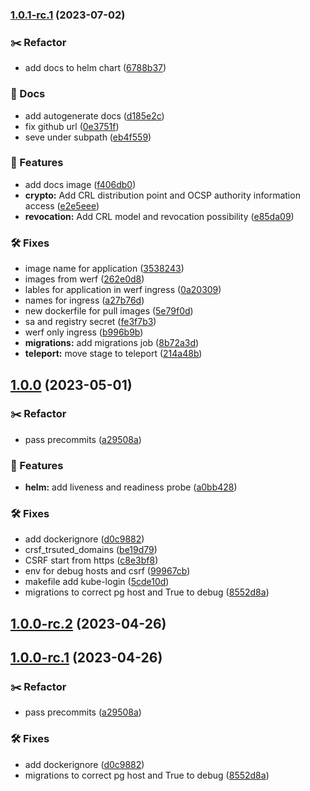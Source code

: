### [1.0.1-rc.1](https://github.com/AmazeIT/sunflower/compare/v1.0.0...v1.0.1-rc.1) (2023-07-02)


### :scissors: Refactor

* add docs to helm chart ([6788b37](https://github.com/AmazeIT/sunflower/commit/6788b3751550a85d3c424ec8f7878dbe2733a979))


### 📔 Docs

* add autogenerate docs ([d185e2c](https://github.com/AmazeIT/sunflower/commit/d185e2c0c096d4647cfcdd9bf46b3e61ee9b2dd7))
* fix github url ([0e3751f](https://github.com/AmazeIT/sunflower/commit/0e3751f65641c6e8f4978ab6a4a6d7175bc82487))
* seve under subpath ([eb4f559](https://github.com/AmazeIT/sunflower/commit/eb4f55957d4f6b6865ab24fe301096f1e7a3572d))


### 🚀 Features

* add docs image ([f406db0](https://github.com/AmazeIT/sunflower/commit/f406db05e6b0d984f0f8e98194c2e01db06875ff))
* **crypto:** Add CRL distribution point and OCSP authority information access ([e2e5eee](https://github.com/AmazeIT/sunflower/commit/e2e5eeea8fe543c8e2befcc4afb80780e99b66f7))
* **revocation:** Add CRL model and revocation possibility ([e85da09](https://github.com/AmazeIT/sunflower/commit/e85da09192134b6de35f9f94829c98bc7466b293))


### 🛠 Fixes

* image name for application ([3538243](https://github.com/AmazeIT/sunflower/commit/35382436cabda02e3694e00bdd41cf3d762ff420))
* images from werf ([262e0d8](https://github.com/AmazeIT/sunflower/commit/262e0d8df6c766a616fcac0d104774346e8d70d6))
* lables for application in werf ingress ([0a20309](https://github.com/AmazeIT/sunflower/commit/0a20309e03be0a25f99d58727a76a5e49d06737c))
* names for ingress ([a27b76d](https://github.com/AmazeIT/sunflower/commit/a27b76dd8ec6750db9da79e198845fb02f66811a))
* new dockerfile for pull images ([5e79f0d](https://github.com/AmazeIT/sunflower/commit/5e79f0d63db8a09c8d18b24eee9b89952a826653))
* sa and registry secret ([fe3f7b3](https://github.com/AmazeIT/sunflower/commit/fe3f7b343f217a0ae401d09784d0d1e82bad8a41))
* werf only ingress ([b996b9b](https://github.com/AmazeIT/sunflower/commit/b996b9b15eefb3e18d26a5322497ae2d7f3b7777))
* **migrations:** add migrations job ([8b72a3d](https://github.com/AmazeIT/sunflower/commit/8b72a3d294604209905a6a4f2623e4ecf98ff9b4))
* **teleport:** move stage to teleport ([214a48b](https://github.com/AmazeIT/sunflower/commit/214a48bbd15d09612db37d68ea4186f518293f6c))

## [1.0.0](https://github.com/AmazeIT/sunflower/compare/...v1.0.0) (2023-05-01)


### :scissors: Refactor

* pass precommits ([a29508a](https://github.com/AmazeIT/sunflower/commit/a29508acba2173b4102882eb281127425c0345fc))


### 🚀 Features

* **helm:** add liveness and readiness probe ([a0bb428](https://github.com/AmazeIT/sunflower/commit/a0bb42822d1dc341e6b592774a2ecb23de399aa6))


### 🛠 Fixes

* add dockerignore ([d0c9882](https://github.com/AmazeIT/sunflower/commit/d0c988227c5cba9356c9ee9808252669bfc4c38a))
* crsf_trsuted_domains ([be19d79](https://github.com/AmazeIT/sunflower/commit/be19d79d3a73a6d48c261cda19dea9dd65c55984))
* CSRF start from https ([c8e3bf8](https://github.com/AmazeIT/sunflower/commit/c8e3bf89dc9047ef8f8eb7c8bf537d8db46d06d0))
* env for debug hosts and csrf ([99967cb](https://github.com/AmazeIT/sunflower/commit/99967cbb08ff2d57a4b318b61cd944dee69b4665))
* makefile add kube-login ([5cde10d](https://github.com/AmazeIT/sunflower/commit/5cde10d60cda5470eae3b8db3ad27a751be17a7f))
* migrations to correct pg host and True to debug ([8552d8a](https://github.com/AmazeIT/sunflower/commit/8552d8a768ce48f9bbe1ecdcbc3f4c1dd279e1db))

## [1.0.0-rc.2](https://github.com/AmazeIT/sunflower/compare/v1.0.0-rc.1...v1.0.0-rc.2) (2023-04-26)

## [1.0.0-rc.1](https://github.com/AmazeIT/sunflower/compare/...v1.0.0-rc.1) (2023-04-26)


### :scissors: Refactor

* pass precommits ([a29508a](https://github.com/AmazeIT/sunflower/commit/a29508acba2173b4102882eb281127425c0345fc))


### 🛠 Fixes

* add dockerignore ([d0c9882](https://github.com/AmazeIT/sunflower/commit/d0c988227c5cba9356c9ee9808252669bfc4c38a))
* migrations to correct pg host and True to debug ([8552d8a](https://github.com/AmazeIT/sunflower/commit/8552d8a768ce48f9bbe1ecdcbc3f4c1dd279e1db))
